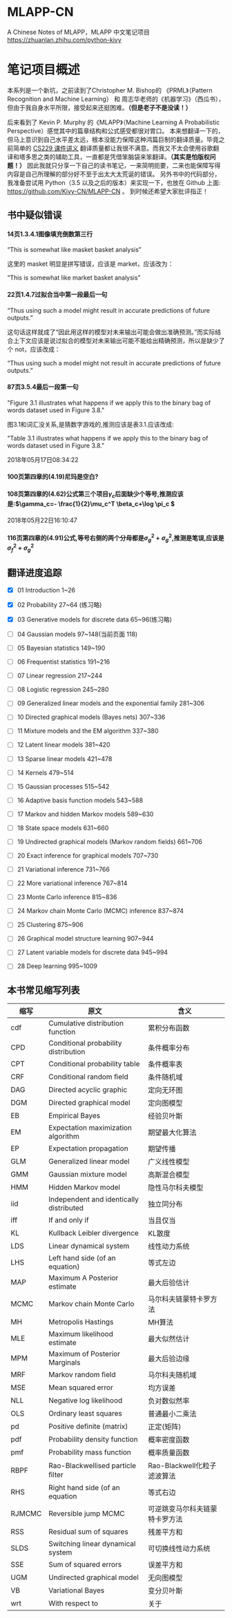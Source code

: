 # MLAPP-CN
A Chinese Notes of MLAPP，MLAPP 中文笔记项目  https://zhuanlan.zhihu.com/python-kivy


# 笔记项目概述
本系列是一个新坑，之前读到了Christopher M. Bishop的 《PRML》（Pattern Recognition and Machine Learning） 和 周志华老师的《机器学习》（西瓜书），但由于我自身水平所限，接受起来还挺困难。**（但是老子不是没读！）**

后来看到了 Kevin P. Murphy 的《MLAPP》（Machine Learning A Probabilistic Perspective）感觉其中的篇章结构和公式感受都很对胃口。
本来想翻译一下的，但马上意识到自己水平差太远，根本没能力保障这种鸿篇巨制的翻译质量。毕竟之前简单的 [CS229 课件讲义](https://zhuanlan.zhihu.com/p/28702753) 翻译质量都让我很不满意。而我又不太会使用谷歌翻译和塔多思之类的辅助工具，一直都是凭借笨脑袋来笨翻译。**（其实是怕版权问题！）**
因此我就只分享一下自己的读书笔记，一来简明扼要，二来也能保障写得内容是自己所理解的部分好不至于出太大太荒诞的错误。
另外书中的代码部分，我准备尝试用 Python（3.5 以及之后的版本）来实现一下，也放在 Github 上面: https://github.com/Kivy-CN/MLAPP-CN 。
到时候还希望大家批评指正！




## 书中疑似错误

#### 14页1.3.4.1图像填充倒数第三行

“This is somewhat like masket basket analysis”

这里的 masket 明显是拼写错误，应该是 market，应该改为：

“This is somewhat like market basket analysis”



#### 22页1.4.7过拟合当中第一段最后一句

“Thus using such a model might result in accurate predictions of future outputs.”

 这句话这样就成了“因此用这样的模型对未来输出可能会做出准确预测。”而实际结合上下文应该是说过拟合的模型对未来输出可能不能给出精确预测，所以是缺少了个 not，应该改成：

“Thus using such a model might not result in accurate predictions of future outputs.”


#### 87页3.5.4最后一段第一句

"Figure 3.1 illustrates what happens if we apply this to the binary bag of words dataset used in Figure 3.8."

图3.1和词汇没关系,是猜数字游戏的,推测应该是表3.1.应该改成:

"Table 3.1 illustrates what happens if we apply this to the binary bag of words dataset used in Figure 3.8."


2018年05月17日08:34:22

#### 100页第四章的(4.19)尼玛是空白?

#### 108页第四章的(4.62)公式第三个项目$\gamma_c$后面缺少个等号,推测应该是:$\gamma_c=- \frac{1}{2}\mu_c^T \beta_c+\log \pi_c $

2018年05月22日16:10:47
#### 116页第四章的(4.91)公式,等号右侧的两个分母都是$\sigma_g^2+\sigma_g^2$,推测是笔误,应该是$\sigma_f^2+\sigma_g^2$

## 翻译进度追踪

- [x] 01 Introduction 1~26
- [x] 02 Probability 27~64 (练习略)
- [x] 03 Generative models for discrete data 65~96(练习略)
- [ ] 04 Gaussian models 97~148(当前页面 118)
- [ ] 05 Bayesian statistics 149~190
- [ ] 06 Frequentist statistics 191~216
- [ ] 07 Linear regression 217~244
- [ ] 08 Logistic regression 245~280
- [ ] 09 Generalized linear models and the exponential family 281~306
- [ ] 10 Directed graphical models (Bayes nets) 307~336
- [ ] 11 Mixture models and the EM algorithm 337~380
- [ ] 12 Latent linear models 381~420
- [ ] 13 Sparse linear models 421~478
- [ ] 14 Kernels 479~514
- [ ] 15 Gaussian processes 515~542
- [ ] 16 Adaptive basis function models 543~588
- [ ] 17 Markov and hidden Markov models 589~630
- [ ] 18 State space models 631~660
- [ ] 19 Undirected graphical models (Markov random fields) 661~706
- [ ] 20 Exact inference for graphical models 707~730
- [ ] 21 Variational inference 731~766
- [ ] 22 More variational inference 767~814
- [ ] 23 Monte Carlo inference 815~836
- [ ] 24 Markov chain Monte Carlo (MCMC) inference 837~874
- [ ] 25 Clustering 875~906
- [ ] 26 Graphical model structure learning 907~944
- [ ] 27 Latent variable models for discrete data 945~994
- [ ] 28 Deep learning 995~1009




## 本书常见缩写列表

|缩写|原文|含义|
|---|---|---|
| cdf|Cumulative distribution function|累积分布函数
| CPD|Conditional probability distribution|条件概率分布
| CPT|Conditional probability table|条件概率表
| CRF|Conditional random ﬁeld|条件随机域
| DAG|Directed acyclic graphic|定向无环图
| DGM|Directed graphical model|定向图模型
| EB|Empirical Bayes|经验贝叶斯
| EM|Expectation maximization algorithm|期望最大化算法
| EP|Expectation propagation|期望传播
| GLM|Generalized linear model|广义线性模型
| GMM|Gaussian mixture model|高斯混合模型
| HMM|Hidden Markov model|隐性马尔科夫模型
| iid|Independent and identically distributed|独立同分布
| iff|If and only if|当且仅当
| KL|Kullback Leibler divergence|KL散度
| LDS|Linear dynamical system|线性动力系统
| LHS|Left hand side (of an equation)|等式左边
| MAP|Maximum A Posterior estimate|最大后验估计
| MCMC|Markov chain Monte Carlo|马尔科夫链蒙特卡罗方法
| MH|Metropolis Hastings|MH算法
| MLE|Maximum likelihood estimate|最大似然估计
| MPM|Maximum of Posterior Marginals|最大后验边缘
| MRF|Markov random ﬁeld|马尔科夫随机域
| MSE|Mean squared error|均方误差
| NLL|Negative log likelihood|负对数似然率
| OLS|Ordinary least squares|普通最小二乘法
| pd|Positive deﬁnite (matrix)|正定(矩阵)
| pdf|Probability density function|概率密度函数
| pmf|Probability mass function|概率质量函数
| RBPF|Rao-Blackwellised particle ﬁlter|Rao-Blackwell化粒子滤波算法
| RHS|Right hand side (of an equation|等式右边
| RJMCMC|Reversible jump MCMC|可逆跳变马尔科夫链蒙特卡罗方法
| RSS|Residual sum of squares|残差平方和
| SLDS|Switching linear dynamical system|可切换线性动力系统
| SSE|Sum of squared errors|误差平方和
| UGM|Undirected graphical model|无向图模型
| VB|Variational Bayes|变分贝叶斯
| wrt|With respect to|关于

